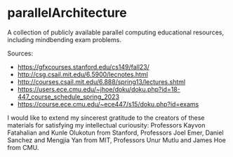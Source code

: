 # parallelArchitecture
A collection of publicly available parallel computing educational resources, including mindbending exam problems.

Sources: 
- https://gfxcourses.stanford.edu/cs149/fall23/
- http://csg.csail.mit.edu/6.5900/lecnotes.html
- http://courses.csail.mit.edu/6.888/spring13/lectures.shtml
- https://users.ece.cmu.edu/~jhoe/doku/doku.php?id=18-447_course_schedule_spring_2023
- https://course.ece.cmu.edu/~ece447/s15/doku.php?id=exams

I would like to extend my sincerest gratitude to the creators of these materials for satisfying my intellectual curiousity:
Professors Kayvon Fatahalian and Kunle Olukotun from Stanford, 
Professors Joel Emer, Daniel Sanchez and Mengjia Yan from MIT, 
Professors Unur Mutlu and James Hoe from CMU.
